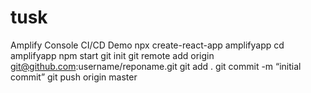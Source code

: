 # tusk
Amplify Console CI/CD Demo
npx create-react-app amplifyapp
cd amplifyapp
npm start
git init
git remote add origin git@github.com:username/reponame.git
git add .
git commit -m “initial commit”
git push origin master
